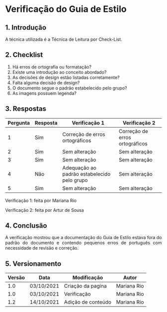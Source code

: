 # Verificação do Guia de Estilo

## 1. Introdução
<p style="text-align: justify">A técnica utilizada é a Técnica de Leitura por Check-List.
</p>

## 2. Checklist 

1. Há erros de ortografia ou formatação?
2. Existe uma introdução ao conceito abordado?
3. As decisões de design estão listadas corretamente?
4. Falta alguma decisão de design?
5. O documento segue o padrão estabelecido pelo grupo?
6. As imagens possuem legenda?

## 3. Respostas

Pergunta|Resposta   |Verificação 1 |Verificação 2
--------|-----------|--------------|-----------------
1       |Sim |Correção de erros ortográficos   |Correção de erros ortográficos
2       |Sim | Sem alteração | Sem alteração 
3       |Sim| Sem alteração | Sem alteração 
4       |Não|Adequação ao padrão estabelecido pelo grupo |Sem alteração 
5       |Sim| Sem alteração | Sem alteração 

Verificação 1: feita por Mariana Rio
<p></p>
Verificação 2: feita por Artur de Sousa


## 4. Conclusão
<p style="text-align: justify">A verificação mostrou que a documentação do Guia de Estilo estava fora do padrão do documento e contendo pequenos erros de português com necessidade de revisão e correção.
</p>

## 5. Versionamento
Versão|Data      |Modificação        |Autor
------|----------|-------------------|---------------
1.0   |03/10/2021|Criação da pagina  |Mariana Rio 
1.0   |03/10/2021|Verificação        |Mariana Rio
1.2   |14/10/2021|Adição de conteúdo |Mariana Rio 